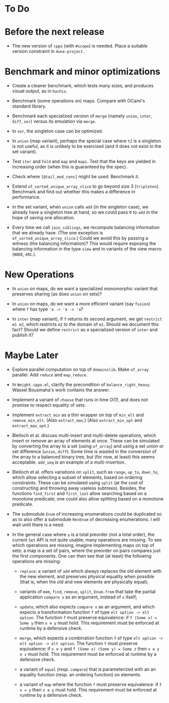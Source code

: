 # To Do

# Before the next release

* The new version of `cppo` (with `#scope`) is needed.
  Place a suitable version constraint in `dune-project`.

# Benchmark and minor optimizations

* Create a cleaner benchmark,
  which tests many sizes,
  and produces visual output,
  as in `hachis`.

* Benchmark (some operations on) maps.
  Compare with OCaml's standard library.

* Benchmark each specialized version of `merge`
  (namely `union`, `inter`, `diff`, `xor`)
  versus its emulation via `merge`.

* In `xor`, the singleton case can be optimized.

* In `union` (map variant), perhaps the special case where `t2` is a singleton
  is not useful, as it is unlikely to be exercised (and it does not exist in
  the set variant).

* Test `iter` and `fold` and `map` and `mapi`.
  Test that the keys are yielded in increasing order
  (when this is guaranteed by the spec).

* Check where `[@tail_mod_cons]` might be used. Benchmark it.

* Extend `of_sorted_unique_array_slice` to go beyond size 3 (`tripleton`).
  Benchmark and find out whether this makes a difference in performance.

* In the set variant,
  when `union` calls `add` (in the singleton case),
  we already have a singleton tree at hand,
  so we could pass it to `add`
  in the hope of saving one allocation.

* Every time we call `join_siblings`, we recompute balancing information that
  we already have. (The one exception is `of_sorted_unique_array_slice`.)
  Could we avoid this by passing a witness (the balancing information)?
  This would require exposing the balancing information in the type `view`
  and in variants of the view macro (`NODE`, etc.).

# New Operations

* In `union` on maps,
  do we want a specialized monomorphic variant
  that preserves sharing (as does `union` on sets)?

* In `union` on maps,
  do we want a more efficient variant (say `fusion`)
  where `f` has type `'a -> 'a -> 'a`?

* In `inter` (map variant),
  if `f` returns its second argument, we get `restrict m1 m2`,
  which restricts `m2` to the domain of `m1`.
  Should we document this fact?
  Should we define `restrict` as a specialized version of `inter`
  and publish it?

# Maybe Later

* Explore parallel computation on top of `domainslib`.
  Make `of_array` parallel.
  Add `reduce` and `map_reduce`.

* In `Weight.cppo.ml`, clarify the precondition of `balance_right_heavy`.
  Wassel Bousmaha's work contains the answer.

* Implement a variant of `choose` that runs in time *O(1)*,
  and does not promise to respect equality of sets.

* Implement `extract_min` as a thin wrapper on top of
  `min_elt` and `remove_min_elt`. (Also `extract_max`.)
  (Also `extract_min_opt` and `extract_max_opt`.)

* Blelloch et al. discuss multi-insert and multi-delete operations, which
  insert or remove an array of elements at once. These can be simulated by
  converting the array to a set (using `of_array`) and using a set union or
  set difference (`union`, `diff`). Some time is wasted in the conversion of
  the array to a balanced binary tree, but (for now, at least) this seems
  acceptable. `add_seq` is an example of a multi-insertion.

* Blelloch et al. offers variations on `split`, such as `range`, `up_to`,
  `down_to`, which allow selecting a subset of elements, based on ordering
  constraints. These can be simulated using `split` (at the cost of
  constructing and throwing away useless subtrees). Besides, the functions
  `find_first` and `first_last` allow searching based on a monotone predicate;
  one could also allow splitting based on a monotone predicate.

* The submodule `Enum` of increasing enumerations could be duplicated so as to
  also offer a submodule `RevEnum` of decreasing enumerations. I will wait
  until there is a need.

* In the general case where `≤` is a total preorder (not a total order), the
  current `Set` API is not quite usable; many operations are missing. To see
  which operations are missing, imagine implementing maps on top of sets: a
  map is a set of pairs, where the preorder on pairs compares just the first
  components. One can then see that (at least) the following operations are
  missing:

  + `replace`: a variant of `add` which always replaces the old element with
    the new element, and preserves physical equality when possible (that is,
    when the old and new elements are physically equal);

  + variants of `mem`, `find`, `remove`, `split`, `Enum.from` that take the
    partial application `compare x` as an argument, instead of `x` itself;

  + `update`, which also expects `compare x` as an argument, and which expects
    a transformation function `f` of type `elt option -> elt option`.
    The function `f` must preserve equivalence:
    if `f (Some x) = Some y` then `x ≡ y` must hold.
    This requirement must be enforced at runtime by a defensive check.

  + `merge`, which expects a combination function `f` of type
    `elt option -> elt option -> elt option`.
    The function `f` must preserve equivalence:
    if `x ≡ y` and `f (Some x) (Some y) = Some z`
    then `x ≡ y ≡ z` must hold.
    This requirement must be enforced at runtime by a defensive check.

  + a variant of `equal` (resp. `compare`) that is parameterized with an
    an equality function (resp. an ordering function) on elements.

  + a variant of `map` where the function `f` must preserve equivalence:
    if `f x = y` then `x ≡ y` must hold.
    This requirement must be enforced at runtime by a defensive check.
